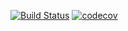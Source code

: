 [![Build Status](https://app.travis-ci.com/AlexanderBanar/job4j_cinema.svg?branch=master)](https://app.travis-ci.com/AlexanderBanar/job4j_cinema)
[![codecov](https://codecov.io/gh/AlexanderBanar/job4j_cinema/branch/master/graph/badge.svg?token=NO0QR95GCQ)](https://codecov.io/gh/AlexanderBanar/job4j_cinema)